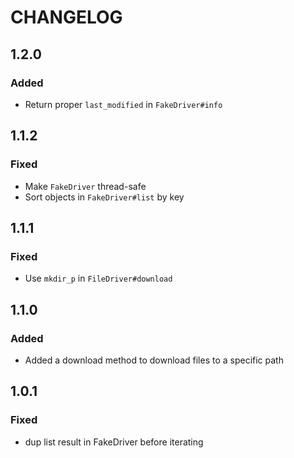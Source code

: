# CHANGELOG

## 1.2.0
### Added
* Return proper `last_modified` in `FakeDriver#info`

## 1.1.2
### Fixed
* Make `FakeDriver` thread-safe
* Sort objects in `FakeDriver#list` by key

## 1.1.1
### Fixed
* Use `mkdir_p` in `FileDriver#download`

## 1.1.0
### Added
* Added a download method to download files to a specific path

## 1.0.1
### Fixed
* dup list result in FakeDriver before iterating
